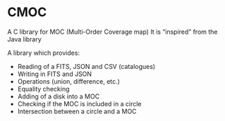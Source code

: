 # CMOC

A C library for MOC (Multi-Order Coverage map)
It is “inspired” from the Java library

A library which provides:
- Reading of a FITS, JSON and CSV (catalogues) 
- Writing in FITS and JSON
- Operations (union, difference, etc.)
- Equality checking
- Adding of a disk into a MOC
- Checking if the MOC is included in a circle
- Intersection between a circle and a MOC
